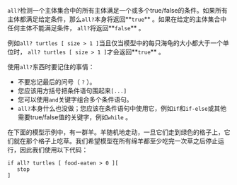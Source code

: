 ﻿`all?`检测一个主体集合中的所有主体满足一个或多个true/false的条件。如果所有主体都满足给定条件，那么`all?`本身将返回**`true`** 。如果在给定的主体集合中任何主体不能满足条件， `all?`将返回**`false`** 。

例如`all? turtles [ size > 1 ]`当且仅当模型中的每只海龟的大小都大于一个单位时， `all? turtles [ size > 1 ]`才会返回**`true`** 。

使用`all?`东西时要记住的事情：

- 不要忘记最后的问号（ `?` ）。
- 您应该用方括号把条件语句围起来`[...]`
- 您可以使用`and`关键字组合多个条件语句。
- `all?`本身什么也没做；您应该在条件语句中使用它，例如`if`和`if-else`或其他需要true/false值的关键字，例如`while` 。


在下面的模型示例中，有一群羊。羊随机地走动，一旦它们走到绿色的格子上，它们就在那个格子上吃草。我们希望模型在所有绵羊都至少吃完一次草之后停止运行，因此我们使用以下代码：



```
if all? turtles [ food-eaten > 0 ][ 
   stop 
]
```
